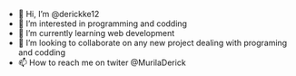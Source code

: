 - 👋 Hi, I’m @derickke12
- 👀 I’m interested in programming and codding
- 🌱 I’m currently learning web development
- 💞️ I’m looking to collaborate on any new project dealing with programing and codding 
- 📫 How to reach me on twiter @MurilaDerick

<!---
derickke12/derickke12 is a ✨ special ✨ repository because its `README.md` (this file) appears on your GitHub profile.
You can click the Preview link to take a look at your changes.
--->
